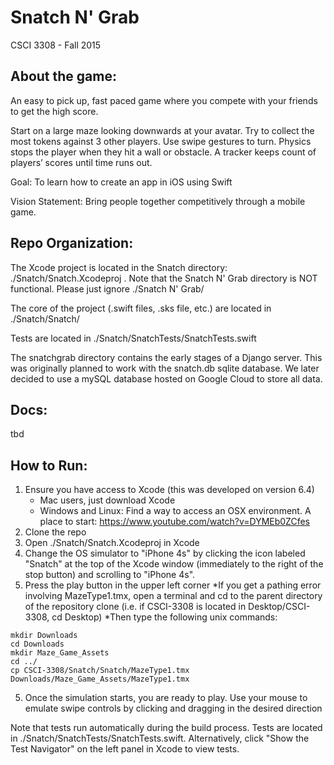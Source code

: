 # Snatch N' Grab

CSCI 3308 - Fall 2015

About the game:
------------

An easy to pick up, fast paced game where you compete with your friends to get the high score.

Start on a large maze looking downwards at your avatar. Try to collect the most tokens against 3 other players. Use swipe gestures to turn. Physics stops the player when they hit a wall or obstacle. A tracker keeps count of players’ scores until time runs out.

Goal: To learn how to create an app in iOS using Swift	

Vision Statement: Bring people together competitively through a mobile game.

Repo Organization:
------------

The Xcode project is located in the Snatch directory: ./Snatch/Snatch.Xcodeproj . Note that the Snatch N' Grab directory is NOT functional. Please just ignore ./Snatch N' Grab/

The core of the project (.swift files, .sks file, etc.) are located in ./Snatch/Snatch/

Tests are located in ./Snatch/SnatchTests/SnatchTests.swift

The snatchgrab directory contains the early stages of a Django server. This was originally planned to work with the snatch.db sqlite database. We later decided to use a mySQL database hosted on Google Cloud to store all data.

Docs:
------------

tbd

How to Run:
------------

1. Ensure you have access to Xcode (this was developed on version 6.4)
	* Mac users, just download Xcode
	* Windows and Linux: Find a way to access an OSX environment. A place to start: https://www.youtube.com/watch?v=DYMEb0ZCfes
2. Clone the repo
3. Open ./Snatch/Snatch.Xcodeproj in Xcode
4. Change the OS simulator to "iPhone 4s" by clicking the icon labeled "Snatch" at the top of the Xcode window (immediately to the right of the stop button) and scrolling to "iPhone 4s".
4. Press the play button in the upper left corner
	*If you get a pathing error involving MazeType1.tmx, open a terminal and cd to the parent directory of the repository clone (i.e. if CSCI-3308 is located in Desktop/CSCI-3308, cd Desktop)
	*Then type the following unix commands:

~~~
mkdir Downloads
cd Downloads
mkdir Maze_Game_Assets
cd ../
cp CSCI-3308/Snatch/Snatch/MazeType1.tmx Downloads/Maze_Game_Assets/MazeType1.tmx
~~~

5. Once the simulation starts, you are ready to play. Use your mouse to emulate swipe controls by clicking and dragging in the desired direction

Note that tests run automatically during the build process. Tests are located in ./Snatch/SnatchTests/SnatchTests.swift. Alternatively, click "Show the Test Navigator" on the left panel in Xcode to view tests.
